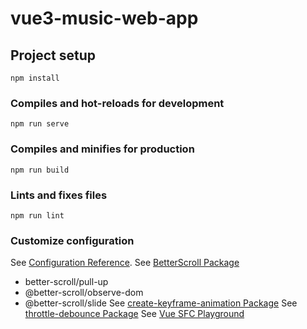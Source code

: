 # vue3-music-web-app

## Project setup
```
npm install
```

### Compiles and hot-reloads for development
```
npm run serve
```

### Compiles and minifies for production
```
npm run build
```

### Lints and fixes files
```
npm run lint
```

### Customize configuration
See [Configuration Reference](https://cli.vuejs.org/config/).
See [BetterScroll Package](https://better-scroll.github.io/docs/zh-CN/guide/)
* better-scroll/pull-up
* @better-scroll/observe-dom
* @better-scroll/slide
See [create-keyframe-animation Package](https://github.com/HenrikJoreteg/create-keyframe-animation)
See [throttle-debounce Package](https://www.npmjs.com/package/throttle-debounce)
See [Vue SFC Playground](https://sfc.vuejs.org/)